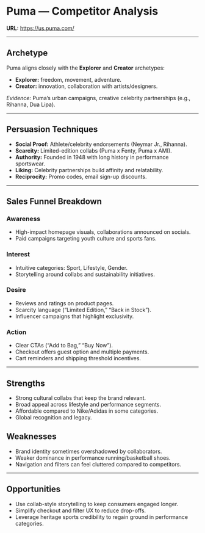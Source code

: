 # Puma — Competitor Analysis

**URL:** https://us.puma.com/

---

## Archetype
Puma aligns closely with the **Explorer** and **Creator** archetypes:  
- **Explorer:** freedom, movement, adventure.  
- **Creator:** innovation, collaboration with artists/designers.  

*Evidence:* Puma’s urban campaigns, creative celebrity partnerships (e.g., Rihanna, Dua Lipa).

---

## Persuasion Techniques
- **Social Proof:** Athlete/celebrity endorsements (Neymar Jr., Rihanna).  
- **Scarcity:** Limited-edition collabs (Puma x Fenty, Puma x AMI).  
- **Authority:** Founded in 1948 with long history in performance sportswear.  
- **Liking:** Celebrity partnerships build affinity and relatability.  
- **Reciprocity:** Promo codes, email sign-up discounts.

---

## Sales Funnel Breakdown
### Awareness
- High-impact homepage visuals, collaborations announced on socials.  
- Paid campaigns targeting youth culture and sports fans.  

### Interest
- Intuitive categories: Sport, Lifestyle, Gender.  
- Storytelling around collabs and sustainability initiatives.  

### Desire
- Reviews and ratings on product pages.  
- Scarcity language (“Limited Edition,” “Back in Stock”).  
- Influencer campaigns that highlight exclusivity.  

### Action
- Clear CTAs (“Add to Bag,” “Buy Now”).  
- Checkout offers guest option and multiple payments.  
- Cart reminders and shipping threshold incentives.

---

## Strengths
- Strong cultural collabs that keep the brand relevant.  
- Broad appeal across lifestyle and performance segments.  
- Affordable compared to Nike/Adidas in some categories.  
- Global recognition and legacy.  

## Weaknesses
- Brand identity sometimes overshadowed by collaborators.  
- Weaker dominance in performance running/basketball shoes.  
- Navigation and filters can feel cluttered compared to competitors.  

---

## Opportunities
- Use collab-style storytelling to keep consumers engaged longer.  
- Simplify checkout and filter UX to reduce drop-offs.  
- Leverage heritage sports credibility to regain ground in performance categories.  
